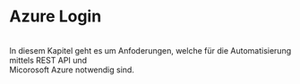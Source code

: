 # **Azure Login**
<br>
In diesem Kapitel geht es um Anfoderungen, welche für die Automatisierung mittels REST API und <br>Micorosoft Azure notwendig sind.
<br>

